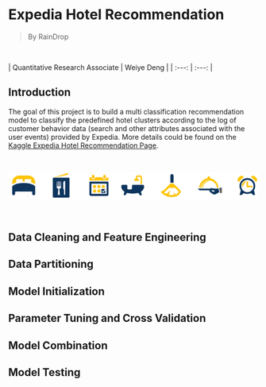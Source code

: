 # Expedia Hotel Recommendation
> By RainDrop
<br />

| <span style="font-weight:normal"> Quantitative Research Associate </span>| 
Weiye Deng |
|    :---:    |     :---:  | 

  

## Introduction

The goal of this project is to build a multi classification recommendation model to classify the predefined hotel clusters according to the log of customer behavior data (search and other attributes associated with the user events) provided by Expedia. More details could be found on the [Kaggle Expedia Hotel Recommendation Page](https://www.kaggle.com/c/expedia-hotel-recommendations). 

<br />

![](https://github.com/dwy904/RainDrop_ExpediaRecommendation/blob/master/expedia_icons.png)

<br />

## Data Cleaning and Feature Engineering

## Data Partitioning

## Model Initialization

## Parameter Tuning and Cross Validation

## Model Combination

## Model Testing


